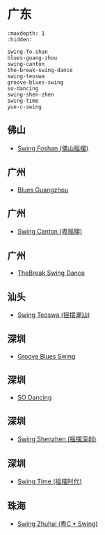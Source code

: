 # 广东

```{toctree}
:maxdepth: 1
:hidden:

swing-fo-shan
blues-guang-zhou
swing-canton
the-break-swing-dance
swing-teoswa
groove-blues-swing
so-dancing
swing-shen-zhen
swing-time
yue-c-swing
```

## 佛山
- [Swing Foshan (佛山摇摆)](swing-fo-shan.md)

## 广州
- [Blues Guangzhou](blues-guang-zhou.md)

## 广州
- [Swing Canton (粤摇摆)](swing-canton.md)

## 广州
- [TheBreak Swing Dance](the-break-swing-dance.md)

## 汕头
- [Swing Teoswa (摇摆潮汕)](swing-teoswa.md)

## 深圳
- [Groove Blues Swing](groove-blues-swing.md)

## 深圳
- [SO Dancing](so-dancing.md)

## 深圳
- [Swing Shenzhen (摇摆深圳)](swing-shen-zhen.md)

## 深圳
- [Swing Time (摇摆时代)](swing-time.md)

## 珠海
- [Swing Zhuhai (粤C • Swing)](yue-c-swing.md)
